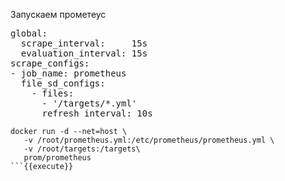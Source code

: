 Запускаем прометеус

<pre class="file" data-filename="prometheus.yml" data-target="replace">
global:
  scrape_interval:     15s
  evaluation_interval: 15s
scrape_configs:
- job_name: prometheus
  file_sd_configs:
    - files:
      - '/targets/*.yml'
      refresh_interval: 10s
</pre>

```
docker run -d --net=host \
   -v /root/prometheus.yml:/etc/prometheus/prometheus.yml \
   -v /root/targets:/targets\
   prom/prometheus
```{{execute}}
